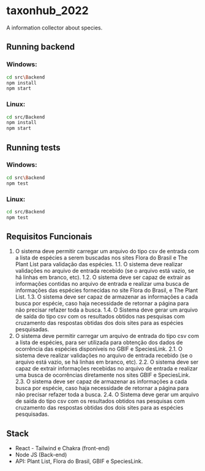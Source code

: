 # taxonhub_2022
A information collector about species.

## Running backend

### Windows:
```sh
cd src\Backend
npm install
npm start
```

### Linux:
```sh
cd src/Backend
npm install
npm start
```

## Running tests

### Windows:
```sh
cd src\Backend
npm test
```

### Linux:
```sh
cd src/Backend
npm test
```

## Requisitos Funcionais
1. O sistema deve permitir carregar um arquivo do tipo csv de entrada com a lista de espécies a serem buscadas nos sites Flora do Brasil e The Plant List para validação das espécies.
1.1. O sistema deve realizar validações no arquivo de entrada recebido (se o arquivo está vazio, se há linhas em branco, etc).
1.2. O sistema deve ser capaz de extrair as informações contidas no arquivo de entrada e realizar uma busca de informações das espécies fornecidas no site Flora do Brasil, e The Plant List.
1.3. O sistema deve ser capaz de armazenar as informações a cada busca por espécie, caso haja necessidade de retornar a página para não precisar refazer toda a busca.
1.4. O Sistema deve gerar um arquivo de saída do tipo csv com os resultados obtidos nas pesquisas com cruzamento das respostas obtidas dos dois sites para as espécies pesquisadas.
2. O sistema deve permitir carregar um arquivo de entrada do tipo csv com a lista de espécies, para ser utilizada para obtenção dos dados de ocorrência das espécies disponíveis no GBIF e SpeciesLink.
2.1. O sistema deve realizar validações no arquivo de entrada recebido (se o arquivo está vazio, se há linhas em branco, etc).
2.2. O sistema deve ser capaz de extrair informações recebidas no arquivo de entrada e realizar uma busca de ocorrências diretamente nos sites GBIF e SpeciesLink.
2.3. O sistema deve ser capaz de armazenar as informações a cada busca por espécie, caso haja necessidade de retornar a página para não precisar refazer toda a busca.
2.4. O Sistema deve gerar um arquivo de saída do tipo csv com os resultados obtidos nas pesquisas com cruzamento das respostas obtidas dos dois sites para as espécies pesquisadas.


## Stack 
- React - Tailwind e Chakra (front-end)
- Node JS (Back-end)
- API: Plant List, Flora do Brasil, GBIF e SpeciesLink.
